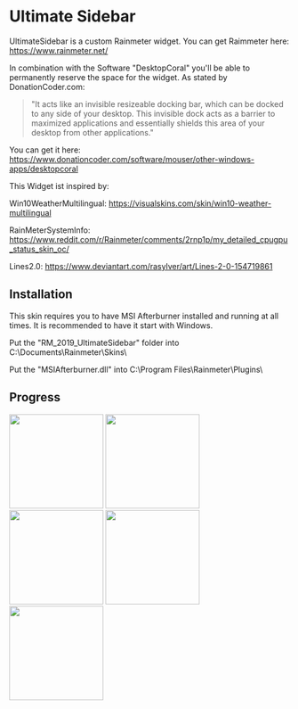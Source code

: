 # Ultimate Sidebar
UltimateSidebar is a custom Rainmeter widget.
You can get Raimmeter here: https://www.rainmeter.net/

In combination with the Software "DesktopCoral" you'll be able to permanently reserve the space for the widget.
As stated by DonationCoder.com: 

> "It acts like an invisible resizeable docking bar, which can be docked to any side of your desktop.
> This invisible dock acts as a barrier to maximized applications and essentially shields this area of your desktop from other applications."

You can get it here:
https://www.donationcoder.com/software/mouser/other-windows-apps/desktopcoral

This Widget ist inspired by:

Win10WeatherMultilingual:
https://visualskins.com/skin/win10-weather-multilingual

RainMeterSystemInfo:
https://www.reddit.com/r/Rainmeter/comments/2rnp1p/my_detailed_cpugpu_status_skin_oc/

Lines2.0:
https://www.deviantart.com/rasylver/art/Lines-2-0-154719861

## Installation

This skin requires you to have MSI Afterburner installed and running at all times.
It is recommended to have it start with Windows.

Put the "RM_2019_UltimateSidebar" folder into C:\Documents\Rainmeter\Skins\

Put the "MSIAfterburner.dll" into C:\Program Files\Rainmeter\Plugins\

## Progress

<p>
  <img src="https://github.com/LukasVoeller/RM_2019_UltimateSidebar/blob/master/Images/v0.5.0.PNG" width="169" "v0.5.0"/>
  <img src="https://github.com/LukasVoeller/RM_2019_UltimateSidebar/blob/master/Images/v0.5.5.PNG" width="169" "v0.5.5"/>
  <img src="https://github.com/LukasVoeller/RM_2019_UltimateSidebar/blob/master/Images/v0.6.0.PNG" width="169" "v0.6.0"/>
  <img src="https://github.com/LukasVoeller/RM_2019_UltimateSidebar/blob/master/Images/v0.6.1.PNG" width="169" "v0.6.1"/>
  <img src="https://github.com/LukasVoeller/RM_2019_UltimateSidebar/blob/master/Images/v0.6.2.PNG" width="169" "v0.6.2"/>
</p>
